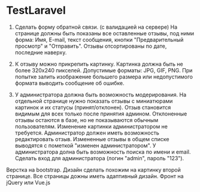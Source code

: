 # TestLaravel
1. Сделать форму обратной связи. (с валидацией на сервере)
На странице должны быть показаны все оставленные отзывы, под ними форма: Имя, E-mail, текст сообщения, кнопки "Предварительный просмотр" и "Отправить".
Отзывы отсортированы  по дате, последние наверху.

2. К отзыву можно прикрепить картинку.
Картинка должна быть не более 320х240 пикселей.  Допустимые форматы: JPG, GIF, PNG.
При попытке залить изображение большего размера или недопустимого формата выводить сообщение об ошибке. 

3. У администратора должна быть возможность модерирования. На отдельной странице нужно  показать отзывы с миниатюрами картинок и их статусы (принят/отклонен).
Отзыв становится видимым для всех только после принятия админом. Отклоненные отзывы остаются в базе, но не показываются обычным пользователям. Изменение картинки администратором не требуется.
Администратор должен иметь возможность редактировать отзыв. Измененные отзывы в общем списке выводятся с пометкой "изменен администратором". У администратора долна быть возможность поиска по имени и email. 
Сделать вход для администратора (логин "admin", пароль "123").

Верстка на bootstrap. Дизайн сделать похожим на картинку  второй странице. Все страницы дожны иметь адаптивный дизайн. Фронт на jQuery или Vue.js
